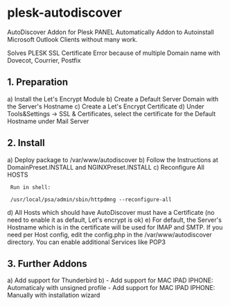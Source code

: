 # plesk-autodiscover
AutoDiscover Addon for Plesk PANEL
Automatically Addon to Autoinstall Microsoft Outlook Clients without many work.

Solves PLESK SSL Certificate Error because of multiple Domain name with Dovecot, Courrier, Postfix

## 1. Preparation
   a) Install the Let's Encrypt Module
   b) Create a Default Server Domain with the Server's Hostname
   c) Create a Let's Encrypt Certificate
   d) Under Tools&Settings -> SSL & Certificates, select the certificate for the Default Hostname under Mail Server
   

## 2. Install


  a) Deploy package to /var/www/autodiscover
  b) Follow the Instructions at DomainPreset.INSTALL and NGINXPreset.INSTALL
  c) Reconfigure All HOSTS
  
     Run in shell:
     
     /usr/local/psa/admin/sbin/httpdmng --reconfigure-all
     
  d) All Hosts which should have AutoDiscover must have a Certificate (no need to enable it as default, Let's encrypt is ok)
  e) For default, the Server's Hostname which is in the certificate will be used for IMAP and SMTP.
     If you need per Host config, edit the config.php in the /var/www/autodiscover directory. You can enable additional Services like POP3
     

## 3. Further Addons
   a) Add support for Thunderbird
   b) - Add support for MAC IPAD IPHONE: Automaticaly with unsigned profile
      - Add support for MAC IPAD IPHONE: Manually with installation wizard

